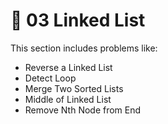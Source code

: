 # 📂 03 Linked List

This section includes problems like:
- Reverse a Linked List
- Detect Loop
- Merge Two Sorted Lists
- Middle of Linked List
- Remove Nth Node from End
